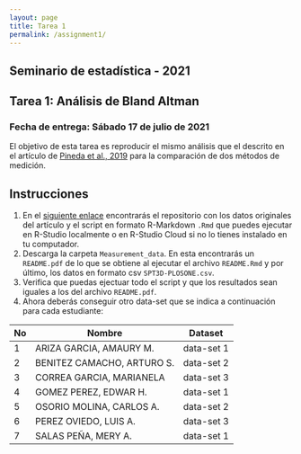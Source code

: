 ```yaml
---
layout: page
title: Tarea 1
permalink: /assignment1/
---
```


## Seminario de estadística - 2021

## Tarea 1: Análisis de Bland Altman

### Fecha de entrega: Sábado 17 de julio de 2021

El objetivo de esta tarea es reproducir el mismo análisis que el descrito en el artículo de [Pineda et al., 2019][pineda] para la comparación de dos métodos de medición.

[pineda]: https://journals.plos.org/plosone/article?id=10.1371/journal.pone.0223623

## Instrucciones

1. En el [siguiente enlace](https://doi.org/10.17605/OSF.IO/YK8U5) encontrarás el repositorio con los datos originales del artículo y el script en formato R-Markdown ``.Rmd`` que puedes ejecutar en R-Studio localmente o en R-Studio Cloud si no lo tienes instalado en tu computador.
2. Descarga la carpeta ``Measurement_data``. En esta encontrarás un ``README.pdf`` de lo que se obtiene al ejecutar el archivo ``README.Rmd`` y por último, los datos en formato csv ``SPT3D-PLOSONE.csv``.
3. Verifica que puedas ejectuar todo el script y que los resultados sean iguales a los del archivo ``README.pdf``.
4. Ahora deberás conseguir otro data-set que se indica a continuación para cada estudiante:  


| No | Nombre                     | Dataset    |
|----|----------------------------|------------|
| 1  | ARIZA GARCIA, AMAURY M.    | data-set 1 |
| 2  | BENITEZ CAMACHO, ARTURO S. | data-set 2 |
| 3  | CORREA GARCIA, MARIANELA   | data-set 3 |
| 4  | GOMEZ PEREZ, EDWAR H.      | data-set 1 |
| 5  | OSORIO MOLINA, CARLOS A.   | data-set 2 |
| 6  | PEREZ OVIEDO, LUIS A.      | data-set 3 |
| 7  | SALAS PEÑA, MERY A.        | data-set 1 |

<!-- 

## Algorithm outline

1. Generate a Laplacian of Gaussian filter.
2. Build a Laplacian scale space, starting with some initial scale and going for n iterations:
	1. Filter image with scale-normalized Laplacian at current scale.
	2. Save square of Laplacian response for current level of scale space.
	3. Increase scale by a factor k.
3. Perform nonmaximum suppression in scale space.
4. Display resulting circles at their characteristic scales.

## Test images

Here are [four images][link-four-in] to test your code, and [sample output images][link-four-out] for your reference. Keep in mind, though, that your output may look different depending on your threshold, range of scales, and other implementation details. **In addition to the images provided, also run your code on at least four images of your own choosing.**

[link-four-in]: https://www.dropbox.com/s/79hin0kg6r6cu6n/assignment3_images.zip?dl=0
[link-four-out]: https://www.dropbox.com/s/id2h2blkumfp84x/assignment3_sample_output.zip?dl=0

## Detailed instructions

- Don't forget to convert images to grayscale (``rgb2gray`` command) and double (``im2double``).

- For creating the Laplacian filter, use the `fspecial` function (check the options). Pay careful attention to setting the right filter mask size. **Hint:** Should the filter width be odd or even? 

- It is relatively inefficient to repeatedly filter the image with a kernel of increasing size. Instead of increasing the kernel size by a factor of k, you should downsample the image by a factor 1/k. In that case, you will have to upsample the result or do some interpolation in order to find maxima in scale space. **For full credit, you should turn in both implementations: one that increases filter size, and one that downsamples the image.** In your report, list the running times for both versions of the algorithm and discuss differences (if any) in the detector output. For timing, use `tic` and `toc` commands.

	**Hint 1:** think about whether you still need scale normalization when you downsample the image instead of increasing the scale of the filter.
	
	**Hint 2:** For the efficient implementation, pay attention to the interpolation method you're using to upsample the filtered images (see the options of the `imresize` function). What kind of interpolation works best?
	
- You have to choose the initial scale, the factor k by which the scale is multiplied each time, and the number of levels in the scale space. I typically set the initial scale to 2, and use 10 to 15 levels in the scale pyramid. The multiplication factor should depend on the largest scale at which you want regions to be detected.

- You may want to use a three-dimensional array to represent your scale space. It would be declared as follows:

		scale_space = zeros(h,w,n); % [h,w] - dimensions of image, n - number of levels in scale space
- To perform nonmaximum suppression in scale space, you should first do nonmaximum suppression in each 2D slice separately. For this, you may find functions `nlfilter`, `colfilt` or `ordfilt2` useful. Play around with these functions, and try to find the one that works the fastest. To extract the final nonzero values (corresponding to detected regions), you may want to use the find function.

- You also have to set a threshold on the squared Laplacian response above which to report region detections. You should play around with different values and choose one you like best.

- To display the detected regions as circles, you can use [this function][show-circles] (or feel free to search for a suitable MATLAB function or write your own). Hint: Don't forget that there is a multiplication factor that relates the scale at which a region is detected to the radius of the circle that most closely "approximates" the region.

[show-circles]:https://www.dropbox.com/s/kiotkw3q0mijy8y/show_all_circles.m?dl=0

## Helpful resources

- [Sample Harris detector code.](https://www.dropbox.com/s/zj6tk9zbosbulqa/harris.m?dl=0)
- [Blob detection][blob] on Wikipedia.
- D. Lowe, ["Distinctive image features from scale-invariant keypoints,"][lowe] International Journal of Computer Vision, 60 (2), pp. 91-110, 2004. This paper contains details about efficient implementation of a Difference-of-Gaussians scale space.
- T. Lindeberg, ["Feature detection with automatic scale selection,"][lindberg] International Journal of Computer Vision 30 (2), pp. 77-116, 1998. This is advanced reading for those of you who are really interested in the gory mathematical details.

[blob]:https://en.wikipedia.org/wiki/Blob_detection "Blob detection - Wikipedia, the free encyclopedia"
[lowe]:http://www.cs.ubc.ca/~lowe/papers/ijcv04.pdf
[lindberg]:ftp://ftp.nada.kth.se/CVAP/reports/cvap198.pdf

## Grading checklist

As before, you must turn in both your report and your code. Your report will be graded based on the following items:

- The output of your circle detector on all the images (four provided and four of your own choice), together with running times for both the "efficient" and the "inefficient" implementation.
- An explanation of any "interesting" implementation choices that you made.
- An explanation of parameter values you have tried and which ones you found to be optimal.
- Discussion and results of any extensions or bonus features you have implemented.

## Instructions for Submitting the Assignment

Your submission should consist of the following:

- All your MATLAB code and output images in a single zip file. The filename should be **lastname_firstname_a3.zip**.
- A brief report in a single PDF file with all your results and discussion. The filename should be **lastname_firstname_a3.pdf**.


-->
